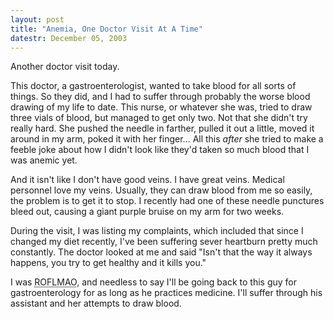```yaml
---
layout: post
title: "Anemia, One Doctor Visit At A Time"
datestr: December 05, 2003
---
```


Another doctor visit today.

This doctor, a gastroenterologist, wanted to take blood for all sorts of things. So they did, and I had to suffer through probably the worse blood drawing of my life to date.  This nurse, or whatever she was, tried to draw three vials of blood, but managed to get only two.  Not that she didn't try really hard.  She pushed the needle in farther, pulled it out a little, moved it around in my arm, poked it with her finger...  All this *after* she tried to make a feeble joke about how I didn't look like they'd taken so much blood that I was anemic yet.

And it isn't like I don't have good veins.  I have great veins.  Medical personnel love my veins.  Usually, they can draw blood from me so easily, the problem is to get it to stop.  I recently had one of these needle punctures bleed out, causing a giant purple bruise on my arm for two weeks.

During the visit, I was listing my complaints, which included that since I changed my diet recently, I've been suffering sever heartburn pretty much constantly.  The doctor looked at me and said "Isn't that the way it always happens, you try to get healthy and it kills you."

I was <acronym title="Rolling On The Floor Laughing My Ass Off">ROFLMAO</acronym>, and needless to say I'll be going back to this guy for gastroenterology for as long as he practices medicine.  I'll suffer through his assistant and her attempts to draw blood.

